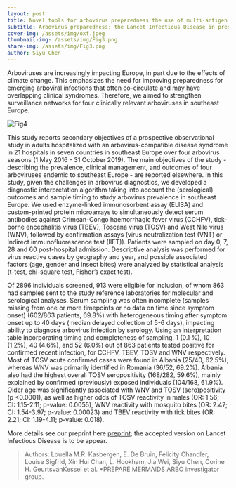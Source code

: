 ```yaml
---
layout: post
title: Novel tools for arbovirus preparedness the use of multi-antigen serology for detection of arbovirus infections in southeast Europe, a prospective observational study
subtitle: Arbovirus preparedness; the Lancet Infectious Disease in press
cover-img: /assets/img/oxf.jpeg
thumbnail-img: /assets/img/Fig3.png
share-img: /assets/img/Fig3.png
author: Siyu Chen
---
```

Arboviruses are increasingly impacting Europe, in part due to the effects of climate change. This emphasizes the need for improving preparedness for emerging arboviral infections that often co-circulate and may have overlapping clinical syndromes. Therefore, we aimed to strengthen surveillance networks for four clinically relevant arboviruses in southeast Europe.

![Fig4](https://SiyuChenOxf.github.io/assets/img/Fig4.png)

This study reports secondary objectives of a prospective observational study in adults hospitalized with an arbovirus-compatible disease syndrome in 21 hospitals in seven countries in southeast Europe over four arbovirus seasons (1 May 2016 - 31 October 2019). The main objectives of the study - describing the prevalence, clinical management, and outcomes of four arboviruses endemic to southeast Europe - are reported elsewhere. In this study, given the challenges in arbovirus diagnostics, we developed a diagnostic interpretation algorithm taking into account the (serological) outcomes and sample timing to study arbovirus prevalence in southeast Europe. We used enzyme-linked immunosorbent assay (ELISA) and custom-printed protein microarrays to simultaneously detect serum antibodies against Crimean-Congo haemorrhagic fever virus (CCHFV), tick-borne encephalitis virus (TBEV), Toscana virus (TOSV) and West Nile virus (WNV), followed by confirmation assays (virus neutralization test (VNT) or Indirect immunofluorescence test (IIFT)). Patients were sampled on day 0, 7, 28 and 60 post-hospital admission. Descriptive analysis was performed for virus reactive cases by geography and year, and possible associated factors (age, gender and insect bites) were analyzed by statistical analysis (t-test, chi-square test, Fisher’s exact test).

Of 2896 individuals screened, 913 were eligible for inclusion, of whom 863 had samples sent to the study reference laboratories for molecular and serological analyses. Serum sampling was often incomplete (samples missing from one or more timepoints or no data on time since symptom onset) (602/863 patients, 69.8%) with heterogeneous timing after symptom onset up to 40 days (median delayed collection of 5-6 days), impacting ability to diagnose arbovirus infection by serology. Using an interpretation table incorporating timing and completeness of sampling, 1 (0.1 %), 10 (1.2%), 40 (4.6%), and 52 (6.0%) out of 863 patients tested positive for confirmed recent infection, for CCHFV, TBEV, TOSV and WNV respectively. Most of TOSV acute confirmed cases were found in Albania (25/40, 62.5%), whereas WNV was primarily identified in Romania (36/52, 69.2%). Albania also had the highest overall TOSV seropositivity (168/282, 59.6%), mainly explained by confirmed (previously) exposed individuals (104/168, 61.9%). Older age was significantly associated with WNV and TOSV (sero)positivity (p <0.0001), as well as higher odds of TOSV reactivity in males (OR: 1.56; CI: 1.15-2.11; p-value: 0.0055), WNV reactivity with mosquito bites (OR: 2.47; CI: 1.54-3.97; p-value: 0.00023) and TBEV reactivity with tick bites (OR: 2.21; CI: 1.19-4.11; p-value: 0.018).

More details see our preprint here [preprint](https://papers.ssrn.com/sol3/papers.cfm?abstract_id=4869102); the accepted version on Lancet Infectious Disease is to be appear.
>Authors: Louella M.R. Kasbergen, E. De Bruin, Felicity Chandler, Louise Sigfrid, Xin Hui Chan, L. Hookham, Jia Wei, Siyu Chen, Corine H. GeurtsvanKessel et al. *PREPARE MERMAIDS ARBO investigator group.
